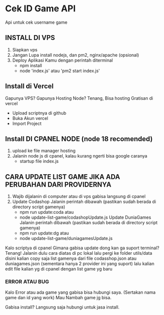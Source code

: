 # Cek ID Game API

Api untuk cek username game

## INSTALL DI VPS

1. Siapkan vps
2. Jangan Lupa install nodejs, dan pm2, nginx/apache (opsional)
3. Deploy Aplikasi Kamu dengan perintah diterminal
   -  npm install
   -  node 'index.js' atau 'pm2 start index.js'

## Install di Vercel

Gapunya VPS? Gapunya Hosting Node? Tenang, Bisa hosting Gratisan di vercel

-  Upload scriptnya di github
-  Buka Akun vercel
-  Import Project

## Install DI CPANEL NODE (node 18 recomended)

1. upload ke file manager hosting
2. Jalanin node js di cpanel, kalau kurang ngerti bisa google caranya
   -  startup file index.js

## CARA UPDATE LIST GAME JIKA ADA PERUBAHAN DARI PROVIDERNYA

1. Wajib dijalanin di computer atau di vps gabisa langsung di cpanel
2. Update Codashop Jalanin perintah dibawah (pastikan sudah berada di directory script gamenya)
   -  npm run update:coda
      atau
   -  node update-list-game/codashopUpdate.js
      Update DuniaGames Jalanin perintah dibawah (pastikan sudah berada di directory script gamenya)
   -  npm run update:dg
      atau
   -  node update-list-game/duniagamesUpdate.js

Kalo scriptya di cpanel Gimana gabisa update dong kan ga suport terminal? Tenang!
Jalanin dulu cara diatas di pc lokal
lalu pergi ke folder utils/data
disini kalian copy saja list gamenya dari file codasshop.json atau duniagames.json (sementara hanya 2 provider ini yang suport)
lalu kalian edit file kalian yg di cpanel dengan list game yg baru

### ERROR ATAU BUG

Kalo Error atau ada game yang gabisa bisa hubungi saya. (Sertakan nama game dan id yang work)
Mau Nambah game jg bisa.

Gabisa install? Langsung saja hubungi untuk jasa install.
